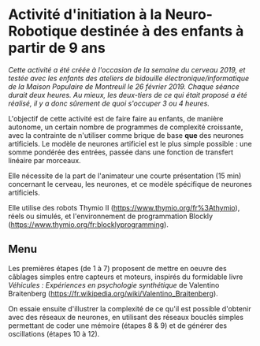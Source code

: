 # Activité d'initiation à la Neuro-Robotique destinée à des enfants à partir de 9 ans

*Cette activité a été créée à l'occasion de la semaine du cerveau 2019, et testée avec les enfants des ateliers de bidouille électronique/informatique de la Maison Populaire de Montreuil le 26 février 2019. Chaque séance durait deux heures. Au mieux, les deux-tiers de ce qui était proposé a été réalisé, il y a donc sûrement de quoi s'occuper 3 ou 4 heures.*

L'objectif de cette activité est de faire faire au enfants, de manière autonome, un certain nombre de programmes de complexité croissante, avec la contrainte de n'utiliser comme brique de base **que** des neurones artificiels. Le modèle de neurones artificiel est le plus simple possible : une somme pondérée des entrées, passée dans une fonction de transfert linéaire par morceaux.

Elle nécessite de la part de l'animateur une courte présentation (15 min) concernant le cerveau, les neurones, et ce modèle spécifique de neurones artificiels.

Elle utilise des robots Thymio II (https://www.thymio.org/fr%3Athymio), réels ou simulés, et l'environnement de programmation Blockly (https://www.thymio.org/fr:blocklyprogramming).

## Menu

Les premières étapes (de 1 à 7) proposent de mettre en oeuvre des câblages simples entre capteurs et moteurs, inspirés du formidable livre *Véhicules : Expériences en psychologie synthétique* de Valentino Braitenberg (https://fr.wikipedia.org/wiki/Valentino_Braitenberg).

On essaie ensuite d'illustrer la complexité de ce qu'il est possible d'obtenir avec des réseaux de neurones, en utilisant des réseaux bouclés simples permettant de coder une mémoire (étapes 8 & 9) et de générer des oscillations (étapes 10 à 12).
